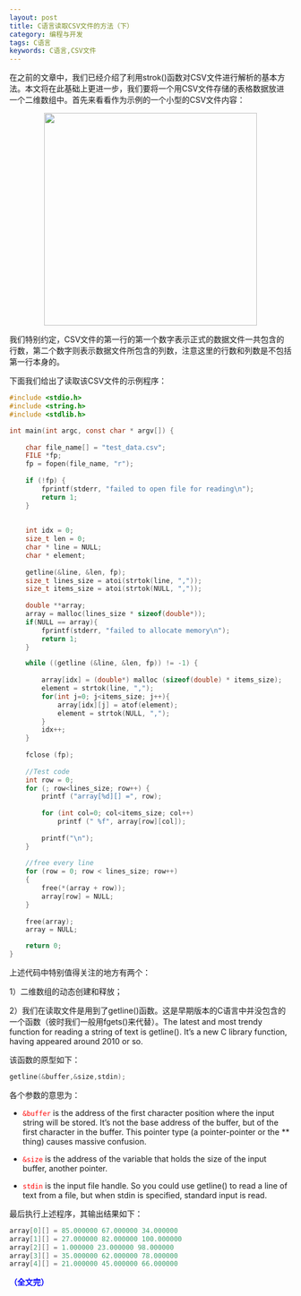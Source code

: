 ```yaml
---
layout: post
title: C语言读取CSV文件的方法（下）
category: 编程与开发
tags: C语言
keywords: C语言,CSV文件
---
```



在之前的文章中，我们已经介绍了利用strok()函数对CSV文件进行解析的基本方法。本文将在此基础上更进一步，我们要将一个用CSV文件存储的表格数据放进一个二维数组中。首先来看看作为示例的一个小型的CSV文件内容：

<p align="center">
<img src="https://fzuo.github.io/assets/img/shared_lib/csv02.png" width="380">
</p>

我们特别约定，CSV文件的第一行的第一个数字表示正式的数据文件一共包含的行数，第二个数字则表示数据文件所包含的列数，注意这里的行数和列数是不包括第一行本身的。

下面我们给出了读取该CSV文件的示例程序：

```c
#include <stdio.h>
#include <string.h>
#include <stdlib.h>

int main(int argc, const char * argv[]) {
    
    char file_name[] = "test_data.csv";
    FILE *fp;
    fp = fopen(file_name, "r");
    
    if (!fp) {
        fprintf(stderr, "failed to open file for reading\n");
        return 1;
    }
    
    
    int idx = 0;
    size_t len = 0;
    char * line = NULL;
    char * element;
    
    getline(&line, &len, fp);
    size_t lines_size = atoi(strtok(line, ","));
    size_t items_size = atoi(strtok(NULL, ","));
    
    double **array;
    array = malloc(lines_size * sizeof(double*));
    if(NULL == array){
        fprintf(stderr, "failed to allocate memory\n");
        return 1;
    }

    while ((getline (&line, &len, fp)) != -1) {
        
        array[idx] = (double*) malloc (sizeof(double) * items_size);
        element = strtok(line, ",");
        for(int j=0; j<items_size; j++){
            array[idx][j] = atof(element);
            element = strtok(NULL, ",");
        }
        idx++;
    }
    
    fclose (fp);
    
    //Test code
    int row = 0;
    for (; row<lines_size; row++) {
        printf ("array[%d][] =", row);
        
        for (int col=0; col<items_size; col++)
            printf (" %f", array[row][col]);
        
        printf("\n");
    }
    
    //free every line
    for (row = 0; row < lines_size; row++)
    {
        free(*(array + row));
        array[row] = NULL;
    }
    
    free(array);
    array = NULL;

    return 0;
}
```

上述代码中特别值得关注的地方有两个：

1）二维数组的动态创建和释放；

2）我们在读取文件是用到了getline()函数。这是早期版本的C语言中并没包含的一个函数（彼时我们一般用fgets()来代替）。The latest and most trendy function for reading a string of text is getline(). It’s a new C library function, having appeared around 2010 or so. 

该函数的原型如下：

```c
getline(&buffer,&size,stdin);  
```

各个参数的意思为：

* <span style="color:red">`&buffer`</span> is the address of the first character position where the input string will be stored. It’s not the base address of the buffer, but of the first character in the buffer. This pointer type (a pointer-pointer or the ** thing) causes massive confusion.

* <span style="color:red">`&size`</span> is the address of the variable that holds the size of the input buffer, another pointer. 

* <span style="color:red">`stdin`</span> is the input file handle. So you could use getline() to read a line of text from a file, but when stdin is specified, standard input is read.

最后执行上述程序，其输出结果如下：

```c
array[0][] = 85.000000 67.000000 34.000000
array[1][] = 27.000000 82.000000 100.000000
array[2][] = 1.000000 23.000000 98.000000
array[3][] = 35.000000 62.000000 78.000000
array[4][] = 21.000000 45.000000 66.000000
```



<span style="color:blue">**（全文完）**</span>

